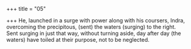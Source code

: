 +++
title = "05"

+++
He, launched in a surge with power along with his coursers, Indra,  overcoming the precipitous, (sent) the waters (surging) to the right.  
Sent surging in just that way, without turning aside, day after day (the  waters) have toiled at their purpose, not to be neglected.  